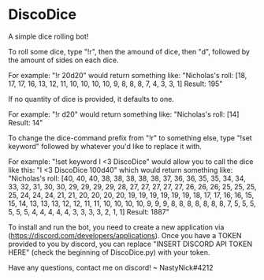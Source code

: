 # DiscoDice
A simple dice rolling bot!

To roll some dice, type "!r", then the amound of dice, then "d", followed by the amount of sides on each dice. 

For example:
"!r 20d20" 
would return something like:
"Nicholas's roll: [18, 17, 17, 16, 13, 12, 11, 10, 10, 10, 10, 9, 8, 8, 8, 7, 4, 3, 3, 1] Result: 195"

If no quantity of dice is provided, it defaults to one.

For example:
"!r d20"
would return something like:
"Nicholas's roll: [14] Result: 14"

To change the dice-command prefix from "!r" to something else, type "!set keyword" followed by whatever you'd like to replace it with. 

For example:
"!set keyword I <3 DiscoDice"
would allow you to call the dice like this:
"I <3 DiscoDice 100d40"
which would return something like:
"Nicholas's roll: [40, 40, 40, 38, 38, 38, 38, 38, 37, 36, 36, 35, 35, 34, 34, 33, 32, 31, 30, 30, 29, 29, 29, 29, 28, 27, 27, 27, 27, 27, 26, 26, 26, 25, 25, 25, 25, 24, 24, 24, 21, 21, 20, 20, 20, 20, 19, 19, 19, 19, 19, 19, 18, 17, 17, 16, 16, 15, 15, 14, 13, 13, 13, 12, 12, 11, 11, 10, 10, 10, 10, 9, 9, 9, 8, 8, 8, 8, 8, 8, 8, 7, 5, 5, 5, 5, 5, 5, 4, 4, 4, 4, 4, 3, 3, 3, 3, 2, 1, 1] Result: 1887"

To install and run the bot, you need to create a new application via (https://discord.com/developers/applications). Once you have a TOKEN provided to you by discord, you can replace "INSERT DISCORD API TOKEN HERE" (check the beginning of DiscoDice.py) with your token.

Have any questions, contact me on discord! ~ NastyNick#4212
